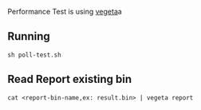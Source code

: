 Performance Test is using [vegeta](https://github.com/tsenart/vegeta)a
## Running
```sh poll-test.sh```
## Read Report existing bin
```cat <report-bin-name,ex: result.bin> | vegeta report```
